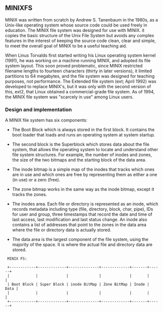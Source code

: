 MINIXFS
-------------------------------------------------------------

  MINIX was written from scratch by Andrew S. Tanenbaum in the 1980s, as a 
  Unix-like operating system whose source code could be used freely in 
  education. The MINIX file system was designed for use with MINIX. it copies 
  the basic structure of the Unix File System but avoids any complex features
  in the interest of keeping the source code clean, clear and simple, to meet
  the overall goal of MINIX to be a useful teaching aid.

  When Linus Torvalds first started writing his Linux operating system kernel 
  (1991), he was working on a machine running MINIX, and adopted its file 
  system layout. This soon proved problematic, since MINIX restricted filename 
  lengths to fourteen characters (thirty in later versions), it limited 
  partitions to 64 megabytes, and the file system was designed for teaching 
  purposes, not performance. The Extended file system (ext; April 1992) was 
  developed to replace MINIX's, but it was only with the second version of 
  this, ext2, that Linux obtained a commercial-grade file system. As of 1994, 
  the MINIX file system was "scarcely in use" among Linux users.

### Design and implementation

  A MINIX file system has six components:

  * The Boot Block which is always stored in the first block. 
    It contains the boot loader that loads and runs an operating system 
    at system startup.

  * The second block is the Superblock which stores data about the file system,
    that allows the operating system to locate and understand other file 
    system structures. For example, the number of inodes and zones, the size 
    of the two bitmaps and the starting block of the data area.

  * The inode bitmap is a simple map of the inodes that tracks which ones are 
    in use and which ones are free by representing them as either a one (in 
    use) or a zero (free).

  * The zone bitmap works in the same way as the inode bitmap, except it 
    tracks the zones.

  * The inodes area. Each file or directory is represented as an inode, 
    which records metadata including type (file, directory, block, char, 
    pipe), IDs for user and group, three timestamps that record the date and 
    time of last access, last modification and last status change. An inode 
    also contains a list of addresses that point to the zones in the data 
    area where the file or directory data is actually stored.

  * The data area is the largest component of the file system, using the 
    majority of the space. It is where the actual file and directory data 
    are stored.

  ```
   MINIX FS:

   +------------+-------------+--------------+-------------+-------+------+
   |            |             |              |             |       |      |
   | Boot Block | Super Block | inode BitMap | Zone BitMap | Inode | Data |
   |            |             |              |             |       |      |
   +------------+-------------+--------------+-------------+-------+------+
  ```
